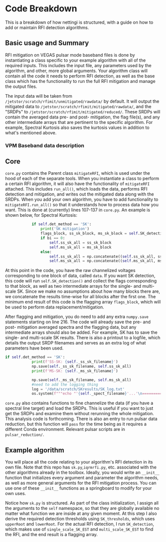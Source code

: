 # Code Breakdown

This is a breakdown of how nettingi is structured, with a guide on how to add or maintain RFI detection algorithms.

## Basic usage and Summary

RFI mitigation on VEGAS pulsar mode baseband files is done by instantiating a class specific to your example algorithm with all of the required inputs. This includes the input file, any parameters used by the algorithm, and other, more global arguments. Your algorithm class will contain all the code it needs to perform RFI detection, as well as the base class which has the functionality to run the full RFI mitigation and manage the output files.

The input data will be taken from `/jetstor/scratch/rfimit/unmitigated/rawdata/` by default. It will output the mitigated data to
`/jetstor/scratch/rfimit/mitigated/rawdata/`, and the "SRDPs" to `/jetstor/scratch/rfimit/mitigated/reduced/`. These SRDPs will contain the averaged data pre- and post- mitigation, the flag file(s), and any other intermediate arrays that are pertinent to the specific algorithm. For example, Spectral Kurtosis also saves the kurtosis values in addition to what's mentioned above.

### VPM Baseband data description

## Core


`core.py` contains the Parent class `mitigateRFI`, which is used under the hood of each of the separate tools. When you instantiate a class to perform a certain RFI algorithm, it will also have the functionality of `mitigateRFI` attached. This includes `run_all()`, which loads the data, performs RFI detection and mitigation, and writes out the mitigated data along with the SRDPs. When you add your own algorithm, you have to add functionality to `mitigateRFI.run_all()` so that it understands how to process data how you want. This is done at (currently) lines 107-137 in `core.py`. An example is shown below, for Spectral Kurtosis:


```python
            if self.det_method == 'SK':
                print('SK mitigation')
                flags_block, ss_sk_block, ms_sk_block = self.SK_detection(data)
                if bi == 0:
                    self.ss_sk_all = ss_sk_block
                    self.ms_sk_all = ms_sk_block
                else:
                    self.ss_sk_all = np.concatenate((self.ss_sk_all, ss_sk_block),axis=1)
                    self.ms_sk_all = np.concatenate((self.ms_sk_all, ms_sk_block),axis=1)
```

At this point in the code, you have the raw channelized voltages corresponding to one block of data, called `data`. If you want SK detection, this code will run `self.SK_detection()` and collect the flags corresponding to that block, as well as two intermediate arrays for the single- and multi-scale SK. Since we make no assumptions about how many blocks there are, we concatenate the results time-wise for all blocks after the first one. The minimum end result of this code is the flagging array `flags_block`, which will be used to perform data replacement/mitigation.

After flagging and mitigation, you do need to add any extra `numpy.save` statements starting on line 216. The code will already save the pre- and post- mitigation averaged spectra and the flagging data, but any intermediate arrays should also be added. For example, SK has to save the single- and multi-scale SK results. There is also a printout to a logfile, which details the output SRDP filenames and serves as an extra log of what parameters have been used.



```python
if self.det_method == 'SK':
            print(f'SS-SK: {self._ss_sk_filename}')
            np.save(self._ss_sk_filename, self.ss_sk_all)
            print(f'MS-SK: {self._ms_sk_filename}')

            np.save(self._ms_sk_filename, self.ms_sk_all)
            #need to add the logging thing
            log = '/data/scratch/SKresults/SK_log.txt'
            os.system(f"""echo "'{self._spect_filename}'...'\n===============================" >> {log}""")
```

`core.py` also contains functions to fine channelize the data (if you have a spectral line target) and load the SRDPs. This is useful if you want to just get the SRDPs and examine them without rerunning the whole mitigation. This analysis code is forthcoming. There is also an entry to run pulsar data reduction, but this function will `pass` for the time being as it requires a different Conda environment. Relevant pulsar scripts are in `pulsar_reduction/`.



## Example algorithm


You will place all the code relating to your algorithm's RFI detection in its own file. Note that this repo has `sk.py`,`iqrmrfi.py`, etc. associated with the other algorithms already in the toolbox. Ideally, you would write an `__init__` function that initializes every argument and parameter the algorithm needs, as well as more general arguments for the RFI mitigation process. You can use one of these `__init__` functions as a springboard to modify for your own uses. 

Notice how `sk.py` is structured. As part of the class initialization, I assign all the arguments to the `self` namespace, so that they are globally available no matter what function we are inside at any given moment. At this step I also derive the required detection thresholds using `SK_thresholds`, which uses `upperRoot` and `lowerRoot`. For the actual RFI detection, I run `SK_detection`, which makes use of `single_scale_SK_EST` and `multi_scale_SK_EST` to find the RFI, and the end result is a flagging array.







